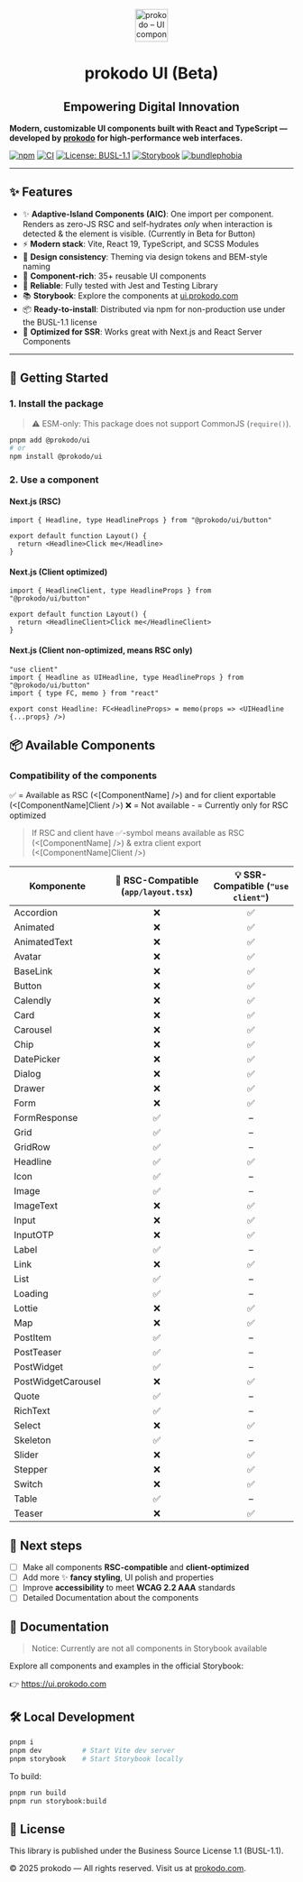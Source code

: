 <p align="center">
  <a href="https://www.prokodo.com" target="_blank" rel="noopener noreferrer">
    <img src="https://cdn.prokodo.com/prokodo_logo_1a3bb7867c/prokodo_logo_1a3bb7867c.webp" alt="prokodo – UI component library for React" height="58" />
  </a>
</p>
<h1 align="center">prokodo UI (Beta)</h1>
<h2 align="center">Empowering Digital Innovation</h2>

**Modern, customizable UI components built with React and TypeScript — developed by [prokodo](https://www.prokodo.com) for high-performance web interfaces.**

[![npm](https://img.shields.io/npm/v/@prokodo/ui?style=flat&color=3178c6&label=npm)](https://www.npmjs.com/package/@prokodo/ui)
[![CI](https://github.com/prokodo-agency/ui/actions/workflows/release.yml/badge.svg)](https://github.com/prokodo-agency/ui/actions/workflows/release.yml)
[![License: BUSL-1.1](https://img.shields.io/badge/license-BUSL--1.1-blue.svg)](LICENSE)
[![Storybook](https://img.shields.io/badge/storybook-ui.prokodo.com-ff4785?logo=storybook&logoColor=white)](https://ui.prokodo.com)
[![bundlephobia](https://img.shields.io/bundlephobia/minzip/@prokodo/ui?label=bundle%20size&style=flat&color=blue)](https://bundlephobia.com/result?p=@prokodo/ui)

---

## ✨ Features

- ✨ **Adaptive-Island Components (AIC)**: One import per component. Renders as zero-JS RSC and self-hydrates *only* when interaction is detected & the element is visible. (Currently in Beta for Button)
- ⚡️ **Modern stack**: Vite, React 19, TypeScript, and SCSS Modules
- 💅 **Design consistency**: Theming via design tokens and BEM-style naming
- 🧩 **Component-rich**: 35+ reusable UI components
- 🧪 **Reliable**: Fully tested with Jest and Testing Library
- 📚 **Storybook**: Explore the components at [ui.prokodo.com](https://ui.prokodo.com)
- 📦 **Ready-to-install**: Distributed via npm for non-production use under the BUSL-1.1 license
- 🧱 **Optimized for SSR**: Works great with Next.js and React Server Components

---

## 🚀 Getting Started

### 1. Install the package

> ⚠️ ESM-only: This package does not support CommonJS (`require()`).

```bash
pnpm add @prokodo/ui
# or
npm install @prokodo/ui
```

### 2. Use a component

#### Next.js (RSC)

```tsx
import { Headline, type HeadlineProps } from "@prokodo/ui/button"

export default function Layout() {
  return <Headline>Click me</Headline>
}
```

#### Next.js (Client optimized)

```tsx
import { HeadlineClient, type HeadlineProps } from "@prokodo/ui/button"

export default function Layout() {
  return <HeadlineClient>Click me</HeadlineClient>
}
```

#### Next.js (Client non-optimized, means RSC only)

```tsx
"use client"
import { Headline as UIHeadline, type HeadlineProps } from "@prokodo/ui/button"
import { type FC, memo } from "react"

export const Headline: FC<HeadlineProps> = memo(props => <UIHeadline {...props} />)
```

## 📦 Available Components

### Compatibility of the components

✅ = Available as RSC (<[ComponentName] />) and for client exportable (<[ComponentName]Client />)
❌ = Not available
\- = Currently only for RSC optimized

> If RSC and client have ✅-symbol means available as RSC (<[ComponentName] />) & extra client export (<[ComponentName]Client />)

| Komponente             | 🧠 RSC-Compatible (`app/layout.tsx`) | 💡 SSR-Compatible (`"use client"`) |
|------------------------|:------------------------------------:|:----------------------------------:|
| Accordion              | ❌                                   | ✅                                 |
| Animated               | ❌                                   | ✅                                 |
| AnimatedText           | ❌                                   | ✅                                 |
| Avatar                 | ❌                                   | ✅                                 |
| BaseLink               | ❌                                   | ✅                                 |
| Button                 | ❌                                   | ✅                                 |
| Calendly               | ❌                                   | ✅                                 |
| Card                   | ❌                                   | ✅                                 |
| Carousel               | ❌                                   | ✅                                 |
| Chip                   | ❌                                   | ✅                                 |
| DatePicker             | ❌                                   | ✅                                 |
| Dialog                 | ❌                                   | ✅                                 |
| Drawer                 | ❌                                   | ✅                                 |
| Form                   | ❌                                   | ✅                                 |
| FormResponse           | ✅                                   | –                                  |
| Grid                   | ✅                                   | –                                  |
| GridRow                | ✅                                   | –                                  |
| Headline               | ✅                                   | ✅                                 |
| Icon                   | ✅                                   | –                                  |
| Image                  | ✅                                   | –                                  |
| ImageText              | ❌                                   | ✅                                 |
| Input                  | ❌                                   | ✅                                 |
| InputOTP               | ❌                                   | ✅                                 |
| Label                  | ✅                                   | –                                  |
| Link                   | ❌                                   | ✅                                 |
| List                   | ✅                                   | –                                  |
| Loading                | ✅                                   | –                                  |
| Lottie                 | ❌                                   | ✅                                 |
| Map                    | ❌                                   | ✅                                 |
| PostItem               | ✅                                   | –                                  |
| PostTeaser             | ✅                                   | –                                  |
| PostWidget             | ✅                                   | –                                  |
| PostWidgetCarousel     | ❌                                   | ✅                                 |
| Quote                  | ✅                                   | –                                  |
| RichText               | ✅                                   | –                                  |
| Select                 | ❌                                   | ✅                                 |
| Skeleton               | ✅                                   | –                                  |
| Slider                 | ❌                                   | ✅                                 |
| Stepper                | ❌                                   | ✅                                 |
| Switch                 | ❌                                   | ✅                                 |
| Table                  | ✅                                   | –                                  |
| Teaser                 | ❌                                   | ✅                                 |

## 🎯 Next steps

- [ ] Make all components **RSC-compatible** and **client-optimized**
- [ ] Add more ✨ **fancy styling**, UI polish and properties
- [ ] Improve **accessibility** to meet **WCAG 2.2 AAA** standards
- [ ] Detailed Documentation about the components

## 📘 Documentation

> Notice: Currently are not all components in Storybook available

Explore all components and examples in the official Storybook:

👉 https://ui.prokodo.com

## 🛠 Local Development

```bash
pnpm i
pnpm dev          # Start Vite dev server
pnpm storybook    # Start Storybook locally
```

To build:
```bash
pnpm run build
pnpm run storybook:build
```

## 📄 License
This library is published under the Business Source License 1.1 (BUSL-1.1).

© 2025 prokodo — All rights reserved.
Visit us at [prokodo.com](https://www.prokodo.com).